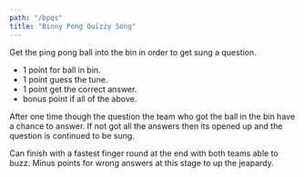 ```yaml
---
path: "/bpqs"
title: "Binny Pong Quizzy Song"
---
```


Get the ping pong ball into the bin in order to get sung a question.

- 1 point for ball in bin.
- 1 point guess the tune.
- 1 point get the correct answer.
- bonus point if all of the above.

After one time though the question the team who got the ball in the bin have a chance to answer. If not got all the answers then its opened up and the question is continued to be sung.

Can finish with a fastest finger round at the end with both teams able to buzz. Minus points for wrong answers at this stage to up the jeapardy.
